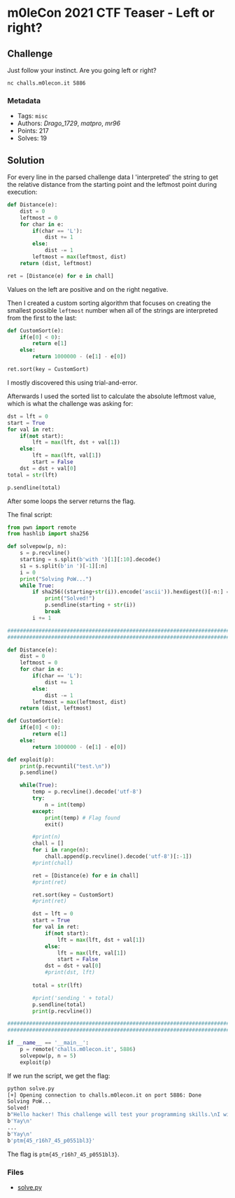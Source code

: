 # m0leCon 2021 CTF Teaser - Left or right?

## Challenge

Just follow your instinct. Are you going left or right?

`nc challs.m0lecon.it 5886`

### Metadata

- Tags: `misc`
- Authors: *Drago_1729*, *matpro*, *mr96*
- Points: 217
- Solves: 19

## Solution

For every line in the parsed challenge data I 'interpreted' the string to get the relative distance from the starting point and the leftmost point during execution:

```python
def Distance(e):
    dist = 0
    leftmost = 0
    for char in e:
        if(char == 'L'):
            dist += 1
        else:
            dist -= 1
        leftmost = max(leftmost, dist)
    return (dist, leftmost)
```

```python
ret = [Distance(e) for e in chall]
```

Values on the left are positive and on the right negative.

Then I created a custom sorting algorithm that focuses on creating the smallest possible `leftmost` number when all of the strings are interpreted from the first to the last:

```python
def CustomSort(e):
    if(e[0] < 0):
        return e[1]
    else:
        return 1000000 - (e[1] - e[0])
```

```python
ret.sort(key = CustomSort)
```

I mostly discovered this using trial-and-error.

Afterwards I used the sorted list to calculate the absolute leftmost value, which is what the challenge was asking for:

```python
dst = lft = 0
start = True
for val in ret:
	if(not start):
		lft = max(lft, dst + val[1])
	else:
		lft = max(lft, val[1])
		start = False
	dst = dst + val[0]
total = str(lft)
```

```python
p.sendline(total)
```

After some loops the server returns the flag.

The final script:

```python
from pwn import remote
from hashlib import sha256

def solvepow(p, n):
    s = p.recvline()
    starting = s.split(b'with ')[1][:10].decode()
    s1 = s.split(b'in ')[-1][:n]
    i = 0
    print("Solving PoW...")
    while True:
        if sha256((starting+str(i)).encode('ascii')).hexdigest()[-n:] == s1.decode():
            print("Solved!")
            p.sendline(starting + str(i))
            break
        i += 1

##########################################################################################
##########################################################################################

def Distance(e):
    dist = 0
    leftmost = 0
    for char in e:
        if(char == 'L'):
            dist += 1
        else:
            dist -= 1
        leftmost = max(leftmost, dist)
    return (dist, leftmost)

def CustomSort(e):
    if(e[0] < 0):
        return e[1]
    else:
        return 1000000 - (e[1] - e[0])

def exploit(p):
    print(p.recvuntil("test.\n"))
    p.sendline()

    while(True):
        temp = p.recvline().decode('utf-8')
        try:
            n = int(temp)
        except:
            print(temp) # Flag found
            exit()

        #print(n)
        chall = []
        for i in range(n):
            chall.append(p.recvline().decode('utf-8')[:-1])
        #print(chall)

        ret = [Distance(e) for e in chall]
        #print(ret)

        ret.sort(key = CustomSort)
        #print(ret)

        dst = lft = 0
        start = True
        for val in ret:
            if(not start):
                lft = max(lft, dst + val[1])
            else:
                lft = max(lft, val[1])
                start = False
            dst = dst + val[0]
            #print(dst, lft)
            
        total = str(lft)

        #print('sending ' + total)
        p.sendline(total)
        print(p.recvline())

##########################################################################################
##########################################################################################

if __name__ == '__main__':
    p = remote('challs.m0lecon.it', 5886)
    solvepow(p, n = 5)
    exploit(p)
```

If we run the script, we get the flag:

```bash
python solve.py 
[+] Opening connection to challs.m0lecon.it on port 5886: Done
Solving PoW...
Solved!
b"Hello hacker! This challenge will test your programming skills.\nI will give you some strings made up only by L and R. You start at a point O, L means moving to the left by 1 unit, R means moving to the right by 1 unit.\nYour objective is to concatenate ALL these strings such that the leftmost point that you reach during your path is as near as possible to O.\nLet's call this point P. What is the distance between O and P?\n\nThe first line of the input contains a number N.\nThe following N lines contain a string made up only of the characters L and R.\nYour answer should be a non-negative integer.\nIn every testcase 0<N<=150 and the sum of the lengths of the given strings is at most 100000.\nYou must answer to 200 testcases to get the flag! Time limit is one second for each test.\n"
b'Yay\n'
...
b'Yay\n'
b'ptm{45_r16h7_45_p0551bl3}'
```

The flag is `ptm{45_r16h7_45_p0551bl3}`.

### Files

- [solve.py](solve.py)